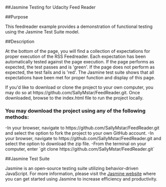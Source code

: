 ##Jasmine Testing for Udacity Feed Reader

##Purpose

<p>This feedreader example provides a demonstration of functional testing using the Jasmine Test Suite model.</p>

##Description

<p>At the bottom of the page, you will find a collection of expectations for proper execution of the RSS Feedreader.  Each expectation has been automatically tested against the page execution.  If the page performs as expected, the test passes and is 'green'.  If the page does not perform as expected, the test fails and is 'red'.  The Jasmine test suite shows that all expectations have been met for proper function and display of this page.</p>
<p>If you'd like to download or clone the project to your own computer, you may do so at https://github.com/SallyMstar/FeedReader.git.  Once downloaded, browse to the index.html file to run the project locally.
<h3>You may download the project using any of the following methods:</h3>
		-In your browser, navigate to https://github.com/SallyMstar/FeedReader.git and select the option to fork the project to your own GitHub account.
		-In your browser, navigate to https://github.com/SallyMstar/FeedReader.git and select the option to download the zip file.
		-From the terminal on your computer, enter `git clone https://github.com/SallyMstar/FeedReader.git`
</p>	

##Jasmine Test Suite

<p>Jasmine is an open-source testing suite utilizing behavior-driven JavaScript.  For more information, please visit the <a href="https://jasmine.github.io/">Jasmine website</a> where you can get started using Jasmine to increase efficiency and productivity.</p>